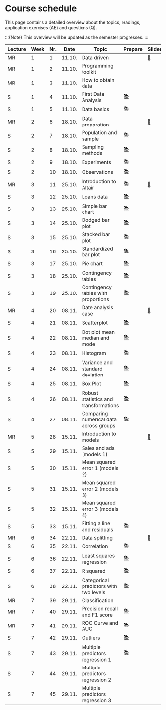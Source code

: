 # Course schedule

This page contains a detailed overview about the topics, readings,  application exercises (AE) and questions (Q). 

:::{Note}
This overview will be updated as the semester progresses.
:::

|	Lecture	|	Week	|	Nr.	|	Date	|	Topic	|	Prepare	|	Slides	|	AE	|	Q	|
|	---	|	---	|	---	|	---	|	---	|	---	|	---	|	---	|	---	|
|	MR	|	1	|	1	|	11.10.	|	Data driven	|		|	[📑](https://drive.google.com/file/d/1-WrEI0wxKQX_MJyt6sAvy4UVuNo0EVWS/view?usp=sharing)	|		|		|
|	MR	|	1	|	2	|	11.10.	|	Programming toolkit	|		|		|		|		|
|	MR	|	1	|	3	|	11.10.	|	How to obtain data	|		|		|		|		|
|	S	|	1	|	4	|	11.10.	|	First Data Analysis	|	[📚](https://openintro-ims.netlify.app/data-hello.html#case-study-stents-strokes)	|		|	[💻](../ae/ae1/01-1b-netflix-g.ipynb)	|		|
|	S	|	1	|	5	|	11.10.	|	Data basics	|	[📚](https://openintro-ims.netlify.app/data-hello.html#data-basics)	|		|		|	[☑️](https://forms.gle/EJT7mcYgPi8drKgR9)	|
|	MR	|	2	|	6	|	18.10.	|	Data preparation	|		|	[📑](https://drive.google.com/file/d/1-3uVavxMAvDNMnRiN7sXsZRTReRNsZpj/view?usp=sharing)	|		|		|
|	S	|	2	|	7	|	18.10.	|	Population and sample	|	[📚](https://openintro-ims.netlify.app/data-design.html#data-design)	|		|		|	[☑️](https://forms.gle/qPYg55ncRyUGCqXH8)	|
|	S	|	2	|	8	|	18.10.	|	Sampling methods	|	[📚](https://openintro-ims.netlify.app/data-design.html#sampling-principles-strategies)	|		|		|	[☑️](https://forms.gle/SnQsTPKF5CRQ1Wa49)	|
|	S	|	2	|	9	|	18.10.	|	Experiments	|	[📚](https://openintro-ims.netlify.app/data-design.html#experiments)	|		|		|	[☑️](https://forms.gle/6Tu92Ez83XANW8Un6)	|
|	S	|	2	|	10	|	18.10.	|	Observations	|	[📚](https://openintro-ims.netlify.app/data-design.html#observational-studies)	|		|		|	[☑️](https://forms.gle/V36KmsTjeH2finms9)	|
|	MR	|	3	|	11	|	25.10.	|	Introduction to Altair	|	[📚](https://uwdata.github.io/visualization-curriculum/altair_introduction.html)	|	[📑](https://drive.google.com/file/d/1-ZClN3oVlIwMtL8n1Z4dWyTIqH7kMdO4/view?usp=sharing)	|		|		|
|	S	|	3	|	12	|	25.10.	|	Loans data	|	[📚](https://openintro-ims.netlify.app/explore-categorical.html#explore-categorical)	|		|		|		|
|	S	|	3	|	13	|	25.10.	|	Simple bar chart	|	[📚](https://openintro-ims.netlify.app/explore-categorical.html#contingency-tables-and-bar-plots)	|		|		|		|
|	S	|	3	|	14	|	25.10.	|	Dodged bar plot	|	[📚](https://openintro-ims.netlify.app/explore-categorical.html#bar-plots-with-two-variables)	|		|		|		|
|	S	|	3	|	15	|	25.10.	|	Stacked bar plot	|	[📚](https://openintro-ims.netlify.app/explore-categorical.html#bar-plots-with-two-variables)	|		|		|		|
|	S	|	3	|	16	|	25.10.	|	Standardized bar plot	|	[📚](https://openintro-ims.netlify.app/explore-categorical.html#bar-plots-with-two-variables)	|		|		|		|
|	S	|	3	|	17	|	25.10.	|	Pie chart	|	[📚](https://openintro-ims.netlify.app/explore-categorical.html#pie-charts)	|		|		|		|
|	S	|	3	|	18	|	25.10.	|	Contingency tables	|	[📚](https://openintro-ims.netlify.app/explore-categorical.html#contingency-tables-and-bar-plots)	|		|		|		|
|	S	|	3	|	19	|	25.10.	|	Contingency tables with proportions	|	[📚](https://openintro-ims.netlify.app/explore-categorical.html#row-and-column-proportions)	|		|		|		|
|	MR	|	4	|	20	|	08.11.	|	Date analysis case	|		|	[📑](https://drive.google.com/file/d/1-h3_Xa33mqe_tVSYzOstE3rqzZbdzid0/view?usp=sharing)	|		|		|
|	S	|	4	|	21	|	08.11.	|	Scatterplot	|	[📚](https://openintro-ims.netlify.app/explore-numerical.html#scatterplots)	|		|		|		|
|	S	|	4	|	22	|	08.11.	|	Dot plot mean median and mode	|	[📚](https://openintro-ims.netlify.app/explore-numerical.html#dotplots)	|		|		|		|
|	S	|	4	|	23	|	08.11.	|	Histogram 	|	[📚](https://openintro-ims.netlify.app/explore-numerical.html#histograms)	|		|		|		|
|	S	|	4	|	24	|	08.11.	|	Variance and standard deviation	|	[📚](https://openintro-ims.netlify.app/explore-numerical.html#histograms)	|		|		|		|
|	S	|	4	|	25	|	08.11.	|	Box Plot	|	[📚](https://openintro-ims.netlify.app/explore-numerical.html#boxplots)	|		|		|		|
|	S	|	4	|	26	|	08.11.	|	Robust statistics and transformations	|	[📚](https://openintro-ims.netlify.app/explore-numerical.html#robust-statistics)	|		|		|		|
|	S	|	4	|	27	|	08.11.	|	Comparing numerical data across groups	|	[📚](https://openintro-ims.netlify.app/explore-categorical.html#comparing-numerical-data-across-groups)	|		|		|		|
|	MR	|	5	|	28	|	15.11.	|	Introduction to models	|		|	[📑](https://drive.google.com/file/d/1-aNNxcxxtxU7shWEGJrpw8k88XmUym_0/view?usp=sharing)	|		|		|
|	S	|	5	|	29	|	15.11.	|	Sales and ads (models 1)	|		|		|	[💻](../ae/models_1models_1/07a-intro-sales-g.ipynb)	|		|
|	S	|	5	|	30	|	15.11.	|	Mean squared error 1 (models 2)	|		|		|	[💻](../ae/models_2models_2/07b-1-mse-g.ipynb)	|		|
|	S	|	5	|	31	|	15.11.	|	Mean squared error 2 (models 3)	|		|		|	[💻](../ae/models_3models_3/07b-2-mse-g.ipynb)	|		|
|	S	|	5	|	32	|	15.11.	|	Mean squared error 3 (models 4)	|		|		|	[💻](../ae/models_4models_4/07b-3-mse-g.ipynb)	|		|
|	S	|	5	|	33	|	15.11.	|	Fitting a line and residuals	|	[📚](https://openintro-ims.netlify.app/model-slr.html#fit-line-res-cor)	|		|		|	[☑️](https://forms.gle/JFMXzjByDRGZtbDx8)	|
|	MR	|	6	|	34	|	22.11.	|	Data splitting	|		|	[📑](https://drive.google.com/file/d/10DuEFUE-BVH1NYf84KyXeYA1Ajdre-0I/view?usp=sharing)	|		|		|
|	S	|	6	|	35	|	22.11.	|	Correlation	|	[📚](https://openintro-ims.netlify.app/model-slr.html#describing-linear-relationships-with-correlation)	|		|		|	[☑️](https://forms.gle/5ntV6z8yHk8g4qgZ8)	|
|	S	|	6	|	36	|	22.11.	|	Least squares regression	|	[📚](https://openintro-ims.netlify.app/model-slr.html#least-squares-regression)	|		|		|		|
|	S	|	6	|	37	|	22.11.	|	R squared	|	[📚](https://openintro-ims.netlify.app/model-slr.html#r-squared)	|		|		|		|
|	S	|	6	|	38	|	22.11.	|	Categorical predictors with two levels	|	[📚](https://openintro-ims.netlify.app/model-slr.html#categorical-predictor-two-levels)	|		|		|		|
|	MR	|	7	|	39	|	29.11.	|	Classification	|		|		|		|		|
|	MR	|	7	|	40	|	29.11.	|	Precision recall and F1 score	|	[📚](https://mlu-explain.github.io/precision-recall/)	|		|		|		|
|	MR	|	7	|	41	|	29.11.	|	ROC Curve and AUC	|	[📚](https://mlu-explain.github.io/roc-auc/)	|		|		|		|
|	S	|	7	|	42	|	29.11.	|	Outliers	|	[📚](https://openintro-ims.netlify.app/model-slr.html#outliers-in-regression)	|		|		|		|
|	S	|	7	|	43	|	29.11.	|	Multiple predictors regression 1	|	[📚](https://openintro-ims.netlify.app/model-mlr.html#model-mlr)	|		|		|	[☑️](https://forms.gle/wHPHMvbTDczNaQD97)	|
|	S	|	7	|	44	|	29.11.	|	Multiple predictors regression 2	|		|		|		|		|
|	S	|	7	|	45	|	29.11.	|	Multiple predictors regression 3	|		|		|		|		|